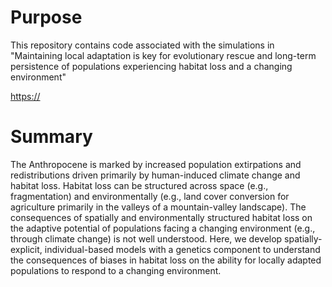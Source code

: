 # Purpose

This repository contains code associated with the simulations in "Maintaining local adaptation is key for evolutionary rescue and long-term persistence of populations experiencing habitat loss and a changing environment"

[https://](https://doi.org/10.1111/eva.70081)

# Summary

The Anthropocene is marked by increased population extirpations and redistributions driven primarily by human-induced climate change and habitat loss. Habitat loss can be structured across space (e.g., fragmentation) and environmentally (e.g., land cover conversion for agriculture primarily in the valleys of a mountain-valley landscape). The consequences of spatially and environmentally structured habitat loss on the adaptive potential of populations facing a changing environment (e.g., through climate change) is not well understood. Here, we develop spatially-explicit, individual-based models with a genetics component to understand the consequences of biases in habitat loss on the ability for locally adapted populations to respond to a changing environment.
